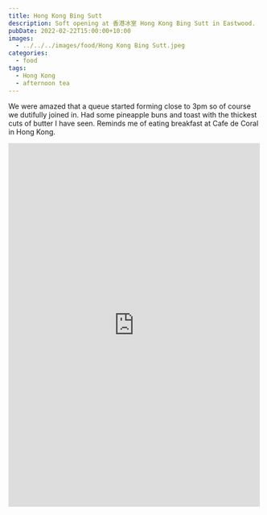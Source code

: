 ```yaml
---
title: Hong Kong Bing Sutt
description: Soft opening at 香港冰室 Hong Kong Bing Sutt in Eastwood.
pubDate: 2022-02-22T15:00:00+10:00
images:
  - ../../../images/food/Hong Kong Bing Sutt.jpeg
categories:
  - food
tags:
  - Hong Kong
  - afternoon tea
---
```


We were amazed that a queue started forming close to 3pm so of course we dutifully joined in. Had some pineapple buns and toast with the thickest cuts of butter I have seen. Reminds me of eating breakfast at Cafe de Coral in Hong Kong.

<iframe src="https://www.facebook.com/plugins/post.php?href=https%3A%2F%2Fwww.facebook.com%2Fchris1.tham%2Fposts%2Fpfbid0a6QHiysXdiigvkuexuWTZyU5GMPcYgJMQqM3ewF1P4VjfeNXYYL2Vwmyx2zsXtU2l&show_text=true&width=500" width="500" height="723" style="border:none;overflow:hidden" scrolling="no" frameborder="0" allowfullscreen="true" allow="autoplay; clipboard-write; encrypted-media; picture-in-picture; web-share"></iframe>
